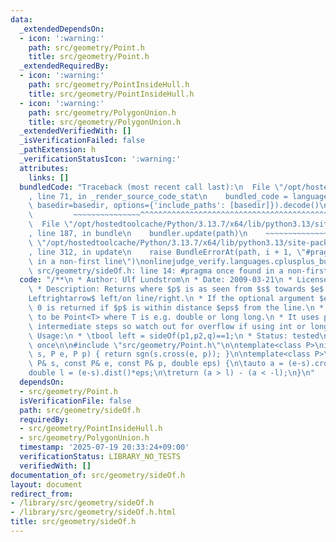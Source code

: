 ```yaml
---
data:
  _extendedDependsOn:
  - icon: ':warning:'
    path: src/geometry/Point.h
    title: src/geometry/Point.h
  _extendedRequiredBy:
  - icon: ':warning:'
    path: src/geometry/PointInsideHull.h
    title: src/geometry/PointInsideHull.h
  - icon: ':warning:'
    path: src/geometry/PolygonUnion.h
    title: src/geometry/PolygonUnion.h
  _extendedVerifiedWith: []
  _isVerificationFailed: false
  _pathExtension: h
  _verificationStatusIcon: ':warning:'
  attributes:
    links: []
  bundledCode: "Traceback (most recent call last):\n  File \"/opt/hostedtoolcache/Python/3.13.7/x64/lib/python3.13/site-packages/onlinejudge_verify/documentation/build.py\"\
    , line 71, in _render_source_code_stat\n    bundled_code = language.bundle(stat.path,\
    \ basedir=basedir, options={'include_paths': [basedir]}).decode()\n          \
    \         ~~~~~~~~~~~~~~~^^^^^^^^^^^^^^^^^^^^^^^^^^^^^^^^^^^^^^^^^^^^^^^^^^^^^^^^^^^^^^^^^^\n\
    \  File \"/opt/hostedtoolcache/Python/3.13.7/x64/lib/python3.13/site-packages/onlinejudge_verify/languages/cplusplus.py\"\
    , line 187, in bundle\n    bundler.update(path)\n    ~~~~~~~~~~~~~~^^^^^^\n  File\
    \ \"/opt/hostedtoolcache/Python/3.13.7/x64/lib/python3.13/site-packages/onlinejudge_verify/languages/cplusplus_bundle.py\"\
    , line 312, in update\n    raise BundleErrorAt(path, i + 1, \"#pragma once found\
    \ in a non-first line\")\nonlinejudge_verify.languages.cplusplus_bundle.BundleErrorAt:\
    \ src/geometry/sideOf.h: line 14: #pragma once found in a non-first line\n"
  code: "/**\n * Author: Ulf Lundstrom\n * Date: 2009-03-21\n * License: CC0\n * Source:\n\
    \ * Description: Returns where $p$ is as seen from $s$ towards $e$. 1/0/-1 $\\\
    Leftrightarrow$ left/on line/right.\n * If the optional argument $eps$ is given\
    \ 0 is returned if $p$ is within distance $eps$ from the line.\n * P is supposed\
    \ to be Point<T> where T is e.g. double or long long.\n * It uses products in\
    \ intermediate steps so watch out for overflow if using int or long long.\n *\
    \ Usage:\n * \tbool left = sideOf(p1,p2,q)==1;\n * Status: tested\n */\n#pragma\
    \ once\n\n#include \"src/geometry/Point.h\"\n\ntemplate<class P>\nint sideOf(P\
    \ s, P e, P p) { return sgn(s.cross(e, p)); }\n\ntemplate<class P>\nint sideOf(const\
    \ P& s, const P& e, const P& p, double eps) {\n\tauto a = (e-s).cross(p-s);\n\t\
    double l = (e-s).dist()*eps;\n\treturn (a > l) - (a < -l);\n}\n"
  dependsOn:
  - src/geometry/Point.h
  isVerificationFile: false
  path: src/geometry/sideOf.h
  requiredBy:
  - src/geometry/PointInsideHull.h
  - src/geometry/PolygonUnion.h
  timestamp: '2025-07-19 20:33:24+09:00'
  verificationStatus: LIBRARY_NO_TESTS
  verifiedWith: []
documentation_of: src/geometry/sideOf.h
layout: document
redirect_from:
- /library/src/geometry/sideOf.h
- /library/src/geometry/sideOf.h.html
title: src/geometry/sideOf.h
---
```

